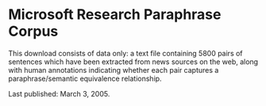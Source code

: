 # Microsoft Research Paraphrase Corpus

This download consists of data only: a text file containing 5800 pairs of sentences which have been extracted from news sources on the web, along with human annotations indicating whether each pair captures a paraphrase/semantic equivalence relationship.

Last published: March 3, 2005.